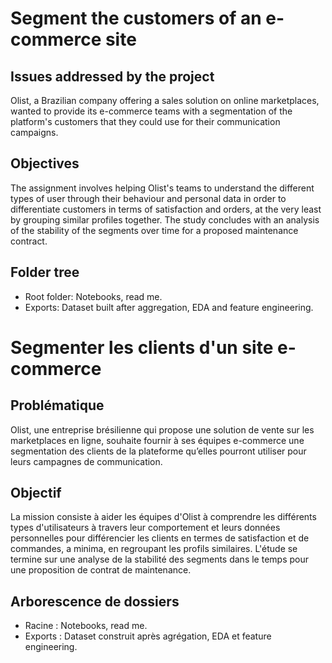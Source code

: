 # Segment the customers of an e-commerce site

## Issues addressed by the project

Olist, a Brazilian company offering a sales solution on online marketplaces, wanted to provide its e-commerce teams with a segmentation of the platform's customers that they could use for their communication campaigns.

## Objectives

The assignment involves helping Olist's teams to understand the different types of user through their behaviour and personal data in order to differentiate customers in terms of satisfaction and orders, at the very least by grouping similar profiles together.
The study concludes with an analysis of the stability of the segments over time for a proposed maintenance contract.

## Folder tree

- Root folder: Notebooks, read me.
- Exports: Dataset built after aggregation, EDA and feature engineering.


#
#


# Segmenter les clients d'un site e-commerce

## Problématique 

Olist, une entreprise brésilienne qui propose une solution de vente sur les marketplaces en ligne, souhaite fournir à ses équipes e-commerce une segmentation des clients de la plateforme qu’elles pourront utiliser pour leurs campagnes de communication.

## Objectif

La mission consiste à aider les équipes d'Olist à comprendre les différents types d'utilisateurs à travers leur comportement et leurs données personnelles pour différencier les clients en termes de satisfaction et de commandes, a minima, en regroupant les profils similaires.
L'étude se termine sur une analyse de la stabilité des segments dans le temps pour une proposition de contrat de maintenance.

## Arborescence de dossiers

- Racine : Notebooks, read me.
- Exports : Dataset construit après agrégation, EDA et feature engineering.